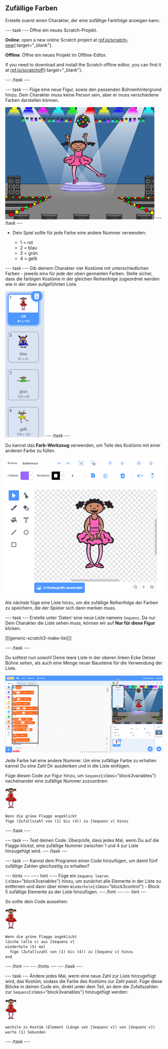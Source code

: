 ## Zufällige Farben

Erstelle zuerst einen Charakter, der eine zufällige Farbfolge anzeigen kann.

\--- task \--- Öffne ein neues Scratch-Projekt.

**Online**: open a new online Scratch project at [rpf.io/scratch-new](https://rpf.io/scratch-new){:target="_blank"}.

**Offline**: Öffne ein neues Projekt im Offline-Editor.

If you need to download and install the Scratch offline editor, you can find it at [rpf.io/scratchoff](https://rpf.io/scratchoff){:target="_blank"}.

\--- /task \---

\--- task \--- Füge eine neue Figur, sowie den passenden Bühnenhintergrund hinzu. Dein Charakter muss keine Person sein, aber er muss verschiedene Farben darstellen können.

![Screenshot](images/colour-sprite.png) \--- /task \---

+ Dein Spiel sollte für jede Farbe eine andere Nummer verwenden:
    
    + 1 = rot
    + 2 = blau
    + 3 = grün
    + 4 = gelb

\--- task \--- Gib deinem Charakter vier Kostüme mit unterschiedlichen Farben - jeweils eins für jede der oben gennanten Farben. Stelle sicher, dass die farbigen Kostüme in der gleichen Reihenfolge zugeordnet werden wie in der oben aufgeführten Liste.

![Screenshot](images/colour-costume.png) \--- /task \---

Du kannst das **Farb-Werkzeug** verwenden, um Teile des Kostüms mit einer anderen Farbe zu füllen.

![eine-Form-einfärben](images/color-a-shape.png)

Als nächste füge eine Liste hinzu, um die zufällige Reihenfolge der Farben zu speichern, die der Spieler sich dann merken muss.

\--- task \--- Erstelle unter ‘Daten’ eine neue Liste namens `Sequenz`. Da nur Dein Charakter die Liste sehen muss, können wir auf **Nur für diese Figur** klicken.

[[[generic-scratch3-make-list]]]

\--- /task \---

Du solltest nun sowohl Deine leere Liste in der oberen linken Ecke Deiner Bühne sehen, als auch eine Menge neuer Bausteine für die Verwendung der Liste.

![Screenshot](images/colour-list-blocks-annotated.png)

Jede Farbe hat eine andere Nummer. Um eine zufällige Farbe zu erhalten kannst Du eine Zahl Dir ausdenken und in die Liste einfügen.

Füge diesen Code zur Figur hinzu, um `Sequenz`{:class="block3variables"} nacheinander eine zufällige Nummer zuzuordnen:

![Ballerina](images/ballerina.png)

```blocks3
Wenn die grüne Flagge angeklickt
füge (Zufallszahl von (1) bis (4)) zu [Sequenz v] hinzu
```

\--- /task \---

\--- task \--- Test deinen Code. Überprüfe, dass jedes Mal, wenn Du auf die Flagge klickst, eine zufällige Nummer zwischen 1 und 4 zur Liste hinzugefügt wird. \--- /task \---

\--- task \--- Kannst dem Programm einen Code hinzufügen, um damit fünf zufällige Zahlen gleichzeitig zu erhalten?

\--- hints \--- \---- hint \---- Füge ein `Sequenz leeren` {:class="block3variables"} hinzu, um zunächst alle Elemente in der Liste zu entfernen und dann über einen `Wiederhole`{:class="block3control"} - Block 5 zufällige Elemente zu der Liste hinzufügen. \--- /hint \--- \--- hint \---

So sollte dein Code aussehen:

![Ballerina](images/ballerina.png)

```blocks3
Wenn die grüne Flagge angeklickt
lösche (alle v) aus [Sequenz v]
wiederhole (5) mal 
  füge (Zufallszahl von (1) bis (4)) zu [Sequenz v] hinzu
end
```

\--- /hint \--- \--- /hints \--- \--- /task \---

\--- task \--- Ändere jedes Mal, wenn eine neue Zahl zur Liste hinzugefügt wird, das Kostüm, sodass die Farbe des Kostüms zur Zahl passt. Füge diese Blöcke in deinen Code ein, direkt unter dem Teil, an dem die Zufallszahlen zur `Sequenz`{:class="block3variables"} hinzugefügt werden:

![Ballerina](images/ballerina.png)

```blocks3
wechsle zu Kostüm (Element (Länge von [Sequenz v]) von [Sequenz v])
warte (1) Sekunden
```

\--- /task \---